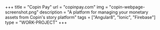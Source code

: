 +++
title = "Copin Pay"
url = "copinpay.com"
img = "copin-webpage-screenshot.png"
description = "A platform for managing your monetary assets from Copin's story platform"
tags = ["Angular8", "Ionic", "Firebase"]
type = "WORK-PROJECT"
+++
